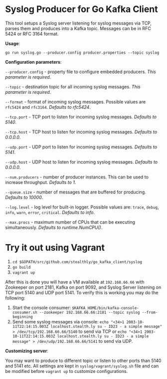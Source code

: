 Syslog Producer for Go Kafka Client
==================================

This tool setups a Syslog server listening for syslog messages via TCP, parses them and produces into a Kafka topic. Messages can be in RFC 5424 or RFC 3164 format.

**Usage**:

`go run syslog.go --producer.config producer.properties --topic syslog`

**Configuration parameters**:

`--producer.config` - property file to configure embedded producers. *This parameter is required*.

`--topic` - destination topic for all incoming syslog messages. *This parameter is required*.

`--format` - format of incoming syslog messages. Possible values are `rfc5424` and `rfc3164`. *Defaults to rfc5424*.

`--tcp.port` - TCP port to listen for incoming syslog messages. *Defaults to 5140*.

`--tcp.host` - TCP host to listen for incoming syslog messages. *Defaults to 0.0.0.0*.

`--udp.port` - UDP port to listen for incoming syslog messages. *Defaults to 5141*.

`--udp.host` - UDP host to listen for incoming syslog messages. *Defaults to 0.0.0.0*.

`--num.producers` - number of producer instances. This can be used to increase throughput. *Defaults to 1*.

`--queue.size` - number of messages that are buffered for producing. *Defaults to 10000*.

`--log.level` - log level for built-in logger. Possible values are: `trace`, `debug`, `info`, `warn`, `error`, `critical`. *Defaults to info*.

`--max.procs` - maximum number of CPUs that can be executing simultaneously. *Defaults to runtime.NumCPU()*.

Try it out using Vagrant
=======================

1. `cd $GOPATH/src/github.com/stealthly/go_kafka_client/syslog`    
2. `go build`    
3. `vagrant up`

After this is done you will have a VM available at `192.168.66.66` with Zookeeper on port 2181, Kafka on port 9092, and Syslog Server listening on TCP port 5140 and UDP port 5141. To verify this is working you may do the following:

1. Start the console consumer: `$KAFKA_HOME/bin/kafka-console-consumer.sh --zookeeper 192.168.66.66:2181 --topic syslog --from-beginning`
2. Send some syslog messages via console: `echo "<34>1 2003-10-11T22:14:15.003Z localhost.stealth.ly su - ID23 - a simple message" > /dev/tcp/192.168.66.66/5140` to send via TCP or `echo "<34>1 2003-10-11T22:14:15.003Z localhost.stealth.ly su - ID23 - a simple message" > /dev/udp/192.168.66.66/5141` to send via UDP.

**Customizing server**:

You may want to produce to different topic or listen to other ports than 5140 and 5141 etc. All settings are kept in `syslog/vagrant/syslog.sh` file and can be modified before `vagrant up` to customize configurations.